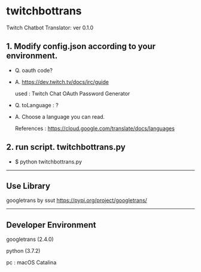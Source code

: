 # twitchbottrans
Twitch Chatbot Translator: ver 0.1.0

## 1. Modify config.json according to your environment.

* Q. oauth code?
  
* A. https://dev.twitch.tv/docs/irc/guide
  
     used : Twitch Chat OAuth Password Generator

* Q. toLanguage : ?
  
* A. Choose a language you can read.
  
     References : https://cloud.google.com/translate/docs/languages

## 2. run script. twitchbottrans.py

* $ python twitchbottrans.py


---
Use Library
--- 
googletrans by ssut
https://pypi.org/project/googletrans/

---
Developer Environment
---
googletrans (2.4.0)

python (3.7.2)

pc : macOS Catalina

